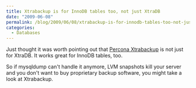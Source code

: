 ```yaml
---
title: Xtrabackup is for InnoDB tables too, not just XtraDB
date: "2009-06-08"
permalink: /blog/2009/06/08/xtrabackup-is-for-innodb-tables-too-not-just-xtradb/
categories:
  - Databases
---
```

Just thought it was worth pointing out that [Percona Xtrabackup][1] is not just for XtraDB. It works great for InnoDB tables, too.

So if mysqldump can't handle it anymore, LVM snapshots kill your server and you don't want to buy proprietary backup software, you might take a look at Xtrabackup.

 [1]: https://launchpad.net/percona-xtrabackup
